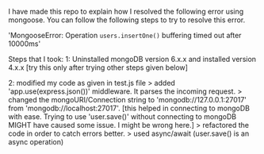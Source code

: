 I have made this repo to explain how I resolved the following error using mongoose. You can follow the following
steps to try to resolve this error.

'MongooseError: Operation `users.insertOne()` buffering timed out after 10000ms'

Steps that I took:
1: Uninstalled mongoDB version 6.x.x and installed version 4.x.x
    [try this only after trying other steps given below]

2: modified my code as given in test.js file
    > added 'app.use(express.json())' middleware. It parses the incoming request.
    > changed the mongoURI/Connection string to 'mongodb://127.0.0.1:27017' from 'mongodb://localhost:27017'.
     [this helped in connecting to mongoDB with ease. Trying to use 'user.save()' without connecting to mongoDB MIGHT have caused some issue. I might be wrong here.]
    > refactored the code in order to catch errors better.
    > used async/await (user.save() is an async operation)
